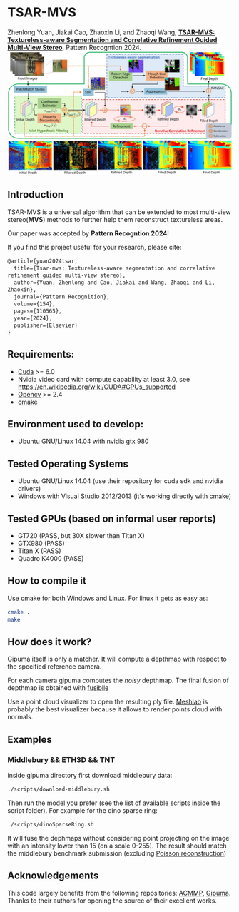 # TSAR-MVS

Zhenlong Yuan, Jiakai Cao, Zhaoxin Li, and Zhaoqi Wang, [**TSAR-MVS: Textureless-aware Segmentation and Correlative Refinement Guided Multi-View Stereo**](https://arxiv.org/pdf/2308.09990), Pattern Recogntion 2024.
![](images/TSAR-MVS-pipeline.png)

## Introduction
TSAR-MVS is a universal algorithm that can be extended to most multi-view stereo(**MVS**) methods to further help them reconstruct textureless areas.

Our paper was accepted by **Pattern Recogntion 2024**!

If you find this project useful for your research, please cite:  

```
@article{yuan2024tsar,
  title={Tsar-mvs: Textureless-aware segmentation and correlative refinement guided multi-view stereo},
  author={Yuan, Zhenlong and Cao, Jiakai and Wang, Zhaoqi and Li, Zhaoxin},
  journal={Pattern Recognition},
  volume={154},
  pages={110565},
  year={2024},
  publisher={Elsevier}
}
```
## Requirements:
 - [Cuda](https://developer.nvidia.com/cuda-downloads) >= 6.0
 - Nvidia video card with compute capability at least 3.0, see https://en.wikipedia.org/wiki/CUDA#GPUs_supported
 - [Opencv](http://opencv.org) >= 2.4
 - [cmake](http://cmake.org)

## Environment used to develop:
- Ubuntu GNU/Linux 14.04 with nvidia gtx 980

## Tested Operating Systems
 - Ubuntu GNU/Linux 14.04 (use their repository for cuda sdk and nvidia drivers)
 - Windows with Visual Studio 2012/2013 (it's working directly with cmake)

## Tested GPUs (based on informal user reports)
 - GT720 (PASS, but 30X slower than Titan X)
 - GTX980 (PASS)
 - Titan X (PASS)
 - Quadro K4000 (PASS)

## How to compile it
Use cmake for both Windows and Linux.
For linux it gets as easy as:
```bash
cmake .
make
```

## How does it work?
Gipuma itself is only a matcher. It will compute a depthmap with respect to the specified reference camera.

For each camera gipuma computes the _noisy_ depthmap. The final fusion of depthmap is obtained with [fusibile](https://github.com/kysucix/fusibile)

Use a point cloud visualizer to open the resulting ply file.
[Meshlab](http://meshlab.sourceforge.net/) is probably the best visualizer
because it allows to render points cloud with normals.

## Examples
### Middlebury && ETH3D && TNT
 inside gipuma directory first download middlebury data:
 ```bash
 ./scripts/download-middlebury.sh
 ```
 Then run the model you prefer (see the list of available scripts inside the script folder).
 For example for the dino sparse ring:
 ```bash
 ./scripts/dinoSparseRing.sh
 ```
 It will fuse the dephmaps without considering point projecting on the image with an intensity lower than 15 (on a scale 0-255). The result should match the  middlebury benchmark submission (excluding [Poisson reconstruction](http://www.cs.jhu.edu/~misha/Code/PoissonRecon/))

## Acknowledgements

This code largely benefits from the following repositories: [ACMMP](https://github.com/GhiXu/ACMMP.git), [Gipuma](https://github.com/kysucix/gipuma). Thanks to their authors for opening the source of their excellent works.


